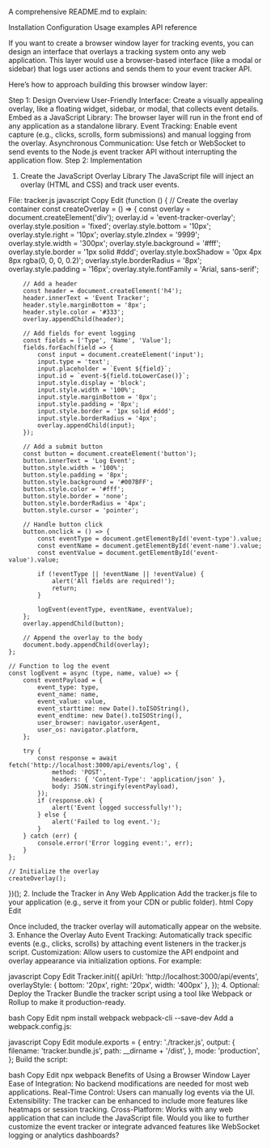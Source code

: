 A comprehensive README.md to explain:

Installation
Configuration
Usage examples
API reference

If you want to create a browser window layer for tracking events, you can design an interface that overlays a tracking system onto any web application. This layer would use a browser-based interface (like a modal or sidebar) that logs user actions and sends them to your event tracker API.

Here’s how to approach building this browser window layer:

Step 1: Design Overview
User-Friendly Interface: Create a visually appealing overlay, like a floating widget, sidebar, or modal, that collects event details.
Embed as a JavaScript Library: The browser layer will run in the front end of any application as a standalone library.
Event Tracking: Enable event capture (e.g., clicks, scrolls, form submissions) and manual logging from the overlay.
Asynchronous Communication: Use fetch or WebSocket to send events to the Node.js event tracker API without interrupting the application flow.
Step 2: Implementation
1. Create the JavaScript Overlay Library
The JavaScript file will inject an overlay (HTML and CSS) and track user events.

File: tracker.js
javascript
Copy
Edit
(function () {
    // Create the overlay container
    const createOverlay = () => {
        const overlay = document.createElement('div');
        overlay.id = 'event-tracker-overlay';
        overlay.style.position = 'fixed';
        overlay.style.bottom = '10px';
        overlay.style.right = '10px';
        overlay.style.zIndex = '9999';
        overlay.style.width = '300px';
        overlay.style.background = '#fff';
        overlay.style.border = '1px solid #ddd';
        overlay.style.boxShadow = '0px 4px 8px rgba(0, 0, 0, 0.2)';
        overlay.style.borderRadius = '8px';
        overlay.style.padding = '16px';
        overlay.style.fontFamily = 'Arial, sans-serif';

        // Add a header
        const header = document.createElement('h4');
        header.innerText = 'Event Tracker';
        header.style.marginBottom = '8px';
        header.style.color = '#333';
        overlay.appendChild(header);

        // Add fields for event logging
        const fields = ['Type', 'Name', 'Value'];
        fields.forEach(field => {
            const input = document.createElement('input');
            input.type = 'text';
            input.placeholder = `Event ${field}`;
            input.id = `event-${field.toLowerCase()}`;
            input.style.display = 'block';
            input.style.width = '100%';
            input.style.marginBottom = '8px';
            input.style.padding = '8px';
            input.style.border = '1px solid #ddd';
            input.style.borderRadius = '4px';
            overlay.appendChild(input);
        });

        // Add a submit button
        const button = document.createElement('button');
        button.innerText = 'Log Event';
        button.style.width = '100%';
        button.style.padding = '8px';
        button.style.background = '#007BFF';
        button.style.color = '#fff';
        button.style.border = 'none';
        button.style.borderRadius = '4px';
        button.style.cursor = 'pointer';

        // Handle button click
        button.onclick = () => {
            const eventType = document.getElementById('event-type').value;
            const eventName = document.getElementById('event-name').value;
            const eventValue = document.getElementById('event-value').value;

            if (!eventType || !eventName || !eventValue) {
                alert('All fields are required!');
                return;
            }

            logEvent(eventType, eventName, eventValue);
        };
        overlay.appendChild(button);

        // Append the overlay to the body
        document.body.appendChild(overlay);
    };

    // Function to log the event
    const logEvent = async (type, name, value) => {
        const eventPayload = {
            event_type: type,
            event_name: name,
            event_value: value,
            event_starttime: new Date().toISOString(),
            event_endtime: new Date().toISOString(),
            user_browser: navigator.userAgent,
            user_os: navigator.platform,
        };

        try {
            const response = await fetch('http://localhost:3000/api/events/log', {
                method: 'POST',
                headers: { 'Content-Type': 'application/json' },
                body: JSON.stringify(eventPayload),
            });
            if (response.ok) {
                alert('Event logged successfully!');
            } else {
                alert('Failed to log event.');
            }
        } catch (err) {
            console.error('Error logging event:', err);
        }
    };

    // Initialize the overlay
    createOverlay();
})();
2. Include the Tracker in Any Web Application
Add the tracker.js file to your application (e.g., serve it from your CDN or public folder).
html
Copy
Edit
<script src="tracker.js"></script>
Once included, the tracker overlay will automatically appear on the website.
3. Enhance the Overlay
Auto Event Tracking: Automatically track specific events (e.g., clicks, scrolls) by attaching event listeners in the tracker.js script.
Customization: Allow users to customize the API endpoint and overlay appearance via initialization options.
For example:

javascript
Copy
Edit
Tracker.init({
    apiUrl: 'http://localhost:3000/api/events',
    overlayStyle: { bottom: '20px', right: '20px', width: '400px' },
});
4. Optional: Deploy the Tracker
Bundle the tracker script using a tool like Webpack or Rollup to make it production-ready.

bash
Copy
Edit
npm install webpack webpack-cli --save-dev
Add a webpack.config.js:

javascript
Copy
Edit
module.exports = {
    entry: './tracker.js',
    output: {
        filename: 'tracker.bundle.js',
        path: __dirname + '/dist',
    },
    mode: 'production',
};
Build the script:

bash
Copy
Edit
npx webpack
Benefits of Using a Browser Window Layer
Ease of Integration: No backend modifications are needed for most web applications.
Real-Time Control: Users can manually log events via the UI.
Extensibility: The tracker can be enhanced to include more features like heatmaps or session tracking.
Cross-Platform: Works with any web application that can include the JavaScript file.
Would you like to further customize the event tracker or integrate advanced features like WebSocket logging or analytics dashboards?